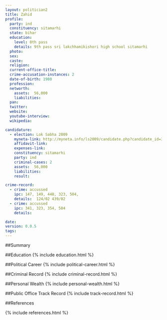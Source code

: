 ```yaml
---
layout: politician2
title: Zahid
profile: 
  party: ind
  constituency: sitamarhi
  state: bihar
  education: 
    level: 8th pass
    details: 9th pass sri lakchhamikishori high school sitamarhi
  photo: 
  sex: 
  caste: 
  religion: 
  current-office-title: 
  crime-accusation-instances: 2
  date-of-birth: 1980
  profession: 
  networth: 
    assets:  56,000
    liabilities: 
  pan: 
  twitter: 
  website: 
  youtube-interview: 
  wikipedia: 

candidature: 
  - election: Lok Sabha 2009
    myneta-link: http://myneta.info/ls2009/candidate.php?candidate_id=3078
    affidavit-link: 
    expenses-link: 
    constituency: sitamarhi 
    party: ind
    criminal-cases: 2
    assets:  56,000
    liabilities: 
    result:  

crime-record: 
  - crime: accussed
    ipc: 147, 149, 448, 323, 504,
    details:  124/02 439/02  
  - crime: accussed
    ipc: 341, 323, 354, 504
    details:    

date: 
version: 0.0.5
tags: 
---
```

##Summary


##Education
{% include education.html %}


##Political Career
{% include political-career.html %}


##Criminal Record
{% include criminal-record.html %}


##Personal Wealth
{% include personal-wealth.html %}


##Public Office Track Record
{% include track-record.html %}


##References


{% include references.html %}